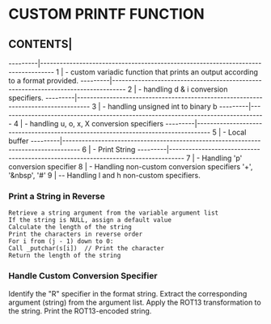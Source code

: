 
# CUSTOM PRINTF FUNCTION

## CONTENTS|
  ---------|----------------------------------------------------------------------------------
  1        |  - custom variadic function that prints an output according to a format provided.
  ---------|----------------------------------------------------------------------------------
  2        |  - handling d & i conversion specifiers.
  ---------|----------------------------------------------------------------------------------
  3        |  - handling unsigned int to binary b
  ---------|----------------------------------------------------------------------------------
  4        |  - handling u, o, x, X conversion specifiers
  ---------|----------------------------------------------------------------------------------
  5        |  - Local buffer
  ---------|-----------------------------------------------------------------------------------
  6        |  - Print String
  ---------|----------------------------------------------------------------------------------
  7        |  - Handling 'p' conversion specifier
  8        |  - Handling non-custom conversion specifiers '+', '&nbsp', '#'
  9        |  -- Handling l and h non-custom specifiers.

### Print a String in Reverse
    Retrieve a string argument from the variable argument list 
    If the string is NULL, assign a default value
    Calculate the length of the string
    Print the characters in reverse order
    For i from (j - 1) down to 0:
    Call _putchar(s[i])  // Print the character
    Return the length of the string
    
### Handle Custom Conversion Specifier 
Identify the "R" specifier in the format string.
Extract the corresponding argument (string) from the argument list.
Apply the ROT13 transformation to the string.
Print the ROT13-encoded string.
